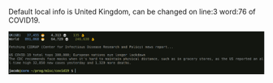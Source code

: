 Default local info is United Kingdom, can be changed on line:3 word:76 of COVID19.

![preview](/preview.png)
